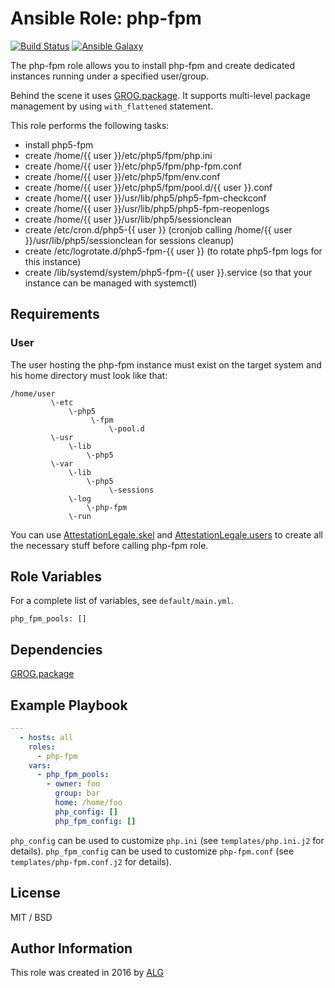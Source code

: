 # Ansible Role: php-fpm

[![Build Status](https://travis-ci.org/AttestationLegale/ansible-role-php-fpm.svg?branch=master)](https://travis-ci.org/AttestationLegale/ansible-role-php-fpm) [![Ansible Galaxy](http://img.shields.io/badge/ansible--galaxy-php--fpm-blue.svg)](https://galaxy.ansible.com/AttestationLegale/php-fpm/)

The php-fpm role allows you to install php-fpm and create dedicated instances  running under a specified user/group.

Behind the scene it uses [GROG.package](https://galaxy.ansible.com/GROG/package/). It supports multi-level package management by using `with_flattened` statement.

This role performs the following tasks:

  - install php5-fpm
  - create /home/{{ user }}/etc/php5/fpm/php.ini
  - create /home/{{ user }}/etc/php5/fpm/php-fpm.conf
  - create /home/{{ user }}/etc/php5/fpm/env.conf
  - create /home/{{ user }}/etc/php5/fpm/pool.d/{{ user }}.conf
  - create /home/{{ user }}/usr/lib/php5/php5-fpm-checkconf
  - create /home/{{ user }}/usr/lib/php5/php5-fpm-reopenlogs
  - create /home/{{ user }}/usr/lib/php5/sessionclean
  - create /etc/cron.d/php5-{{ user }} (cronjob calling /home/{{ user }}/usr/lib/php5/sessionclean for sessions cleanup)
  - create /etc/logrotate.d/php5-fpm-{{ user }} (to rotate php5-fpm logs for this instance)
  - create /lib/systemd/system/php5-fpm-{{ user }}.service (so that your instance can be managed with systemctl)


## Requirements

### User

The user hosting the php-fpm instance must exist on the target system and his home directory must look like that:

```
/home/user
         \-etc
             \-php5
                  \-fpm
                      \-pool.d
         \-usr
             \-lib
                 \-php5
         \-var
             \-lib
                 \-php5
                      \-sessions
             \-log
                 \-php-fpm
             \-run
```

You can use [AttestationLegale.skel](https://galaxy.ansible.com/AttestationLegale/skel/) and [AttestationLegale.users](https://galaxy.ansible.com/AttestationLegale/users/) to create all the necessary stuff before calling php-fpm role.

## Role Variables

For a complete list of variables, see `default/main.yml`.

    php_fpm_pools: []

## Dependencies

[GROG.package](https://galaxy.ansible.com/GROG/package/)

## Example Playbook

```yaml
---
  - hosts: all
    roles:
      - php-fpm
    vars:
      - php_fpm_pools:
        - owner: foo
          group: bar
          home: /home/foo
          php_config: []
          php_fpm_config: []
```

`php_config` can be used to customize `php.ini` (see `templates/php.ini.j2` for details).
`php_fpm_config` can be used to customize `php-fpm.conf` (see `templates/php-fpm.conf.j2` for details).

## License

MIT / BSD

## Author Information

This role was created in 2016 by [ALG](https://www.attestationlegale.fr)
